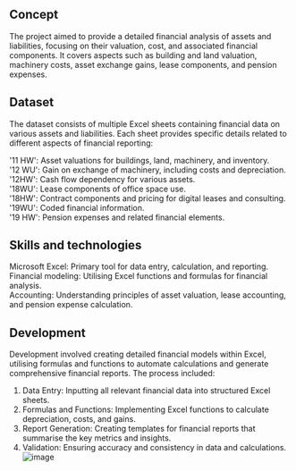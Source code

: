 ## Concept
The project aimed to provide a detailed financial analysis of assets and liabilities, focusing on their valuation, cost, and associated financial components. It covers aspects such as building and land valuation, machinery costs, asset exchange gains, lease components, and pension expenses.

## Dataset
The dataset consists of multiple Excel sheets containing financial data on various assets and liabilities. Each sheet provides specific details related to different aspects of financial reporting:

'11 HW': Asset valuations for buildings, land, machinery, and inventory. <br />
'12 WU': Gain on exchange of machinery, including costs and depreciation. <br />
'12HW': Cash flow dependency for various assets. <br />
'18WU': Lease components of office space use. <br />
'18HW': Contract components and pricing for digital leases and consulting. <br />
'19WU': Coded financial information. <br />
'19 HW': Pension expenses and related financial elements. <br />

## Skills and technologies
Microsoft Excel: Primary tool for data entry, calculation, and reporting. <br />
Financial modeling: Utilising Excel functions and formulas for financial analysis. <br />
Accounting: Understanding principles of asset valuation, lease accounting, and pension expense calculation. <br />

## Development
Development involved creating detailed financial models within Excel, utilising formulas and functions to automate calculations and generate comprehensive financial reports. The process included:

1. Data Entry: Inputting all relevant financial data into structured Excel sheets.
2. Formulas and Functions: Implementing Excel functions to calculate depreciation, costs, and gains.
3. Report Generation: Creating templates for financial reports that summarise the key metrics and insights.
4. Validation: Ensuring accuracy and consistency in data and calculations.
![image](https://github.com/user-attachments/assets/d61a1378-c75f-424f-98ac-d462652cf911)
